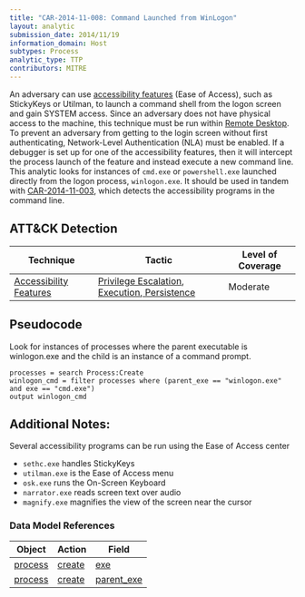 ```yaml
---
title: "CAR-2014-11-008: Command Launched from WinLogon"
layout: analytic
submission_date: 2014/11/19
information_domain: Host
subtypes: Process
analytic_type: TTP
contributors: MITRE
---
```


An adversary can use [accessibility features](https://attack.mitre.org/techniques/T1015) (Ease of Access), such as StickyKeys or Utilman, to launch a command shell from the logon screen and gain SYSTEM access. Since an adversary does not have physical access to the machine, this technique must be run within [Remote Desktop](https://attack.mitre.org/techniques/T1076). To prevent an adversary from getting to the login screen without first authenticating, Network-Level Authentication (NLA) must be enabled. If a debugger is set up for one of the accessibility features, then it will intercept the process launch of the feature and instead execute a new command line. This analytic looks for instances of `cmd.exe` or `powershell.exe` launched directly from the logon process, `winlogon.exe`. It should be used in tandem with [CAR-2014-11-003](CAR-2014-11-003), which detects the accessibility programs in the command line.

## ATT&CK Detection

|Technique |Tactic |Level of Coverage |
|---|---|---|
|[Accessibility Features](https://attack.mitre.org/techniques/T1015/)|[Privilege Escalation](https://attack.mitre.org/tactics/TA0004),[ Execution](https://attack.mitre.org/tactics/TA0002),[ Persistence](https://attack.mitre.org/tactics/TA0003)|Moderate|



## Pseudocode
Look for instances of processes where the parent executable is winlogon.exe and the child is an instance of a command prompt. 
```
processes = search Process:Create
winlogon_cmd = filter processes where (parent_exe == "winlogon.exe" and exe == "cmd.exe")
output winlogon_cmd
```

## Additional Notes: 

Several accessibility programs can be run using the Ease of Access center
* `sethc.exe` handles StickyKeys
* `utilman.exe` is the Ease of Access menu
* `osk.exe` runs the On-Screen Keyboard
* `narrator.exe` reads screen text over audio
* `magnify.exe` magnifies the view of the screen near the cursor

### Data Model References
|Object|Action|Field|
|---|---|---|
| [process](../data_model/process) | [create](../data_model/process#create) | [exe](../data_model/process#exe) |
| [process](../data_model/process) | [create](../data_model/process#create) | [parent_exe](../data_model/process#parent_exe) |